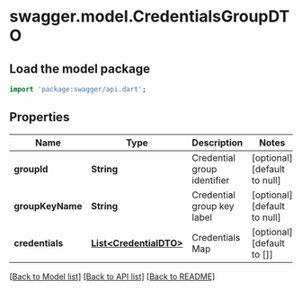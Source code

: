 # swagger.model.CredentialsGroupDTO

## Load the model package
```dart
import 'package:swagger/api.dart';
```

## Properties
Name | Type | Description | Notes
------------ | ------------- | ------------- | -------------
**groupId** | **String** | Credential group identifier | [optional] [default to null]
**groupKeyName** | **String** | Credential group key label | [optional] [default to null]
**credentials** | [**List&lt;CredentialDTO&gt;**](CredentialDTO.md) | Credentials Map | [optional] [default to []]

[[Back to Model list]](../README.md#documentation-for-models) [[Back to API list]](../README.md#documentation-for-api-endpoints) [[Back to README]](../README.md)


